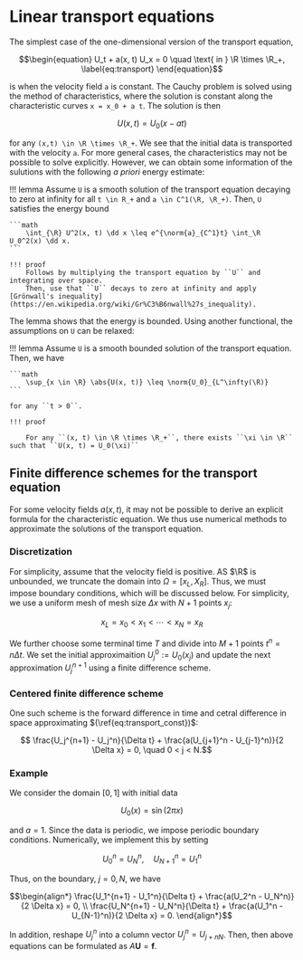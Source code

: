 # Linear transport equations

The simplest case of the one-dimensional version of the transport equation,

```math
\begin{equation}
    U_t + a(x, t) U_x = 0 \quad \text{ in } \R \times \R_+, \label{eq:transport}
\end{equation}
```

is when the velocity field ``a`` is constant. The Cauchy problem is solved using the method of characteristics, where the solution is constant along the characteristic curves ``x = x_0 + a t``. The solution is then

```math
\begin{equation}
    U(x, t) = U_0(x - a t) \label{eq:transport_const}
\end{equation}
```

for any ``(x,t) \in \R \times \R_+``. We see that the initial data is transported with the velocity ``a``. For more general cases, the characteristics may not be possible to solve explicitly. However, we can obtain some information of the sulutions with the following *a priori* energy estimate:

!!! lemma
    Assume ``U`` is a smooth solution of the transport equation decaying to zero at infinity for all ``t \in R_+`` and ``a \in C^1(\R, \R_+)``. Then, ``U`` satisfies the energy bound

    ```math
        \int_{\R} U^2(x, t) \dd x \leq e^{\norm{a}_{C^1}t} \int_\R U_0^2(x) \dd x.
    ```

    !!! proof
        Follows by multiplying the transport equation by ``U`` and integrating over space.
        Then, use that ``U`` decays to zero at infinity and apply [Grönwall's inequality](https://en.wikipedia.org/wiki/Gr%C3%B6nwall%27s_inequality).


The lemma shows that the energy is bounded. Using another functional, the assumptions on ``U`` can be relaxed:

!!! lemma
    Assume ``U`` is a smooth bounded solution of the transport equation. Then, we have

    ```math
        \sup_{x \in \R} \abs{U(x, t)} \leq \norm{U_0}_{L^\infty(\R)}
    ```

    for any ``t > 0``. 
    
    !!! proof

        For any ``(x, t) \in \R \times \R_+``, there exists ``\xi \in \R`` such that ``U(x, t) = U_0(\xi)``


## Finite difference schemes for the transport equation

For some velocity fields $a(x,t)$, it may not be possible to derive an explicit formula for the characteristic equation. We thus use numerical methods to approximate the solutions of the transport equation.

### Discretization

For simplicity, assume that the velocity field is positive. AS $\R$ is unbounded, we truncate the domain into $\Omega = [x_L, X_R]$. Thus, we must impose boundary conditions, which will be discussed below. For simplicity, we use a uniform mesh of mesh size $\Delta x$ with $N+1$ points $x_j$:

```math
    x_L = x_0 < x_1 < \cdots < x_N = x_R
```

We further choose some terminal time $T$ and divide into $M+1$ points $t^n = n \Delta t$. We set the initial approximaition $U_j^0 := U_0(x_j)$ and update the next approximation $U_j^{n+1}$ using a finite difference scheme.

### Centered finite difference scheme

One such scheme is the forward difference in time and cetral difference in space approximating $(\ref{eq:transport_const})$:

```math
    \frac{U_j^{n+1} - U_j^n}{\Delta t} + \frac{a(U_{j+1}^n - U_{j-1}^n)}{2 \Delta x} = 0,
    \quad 0 < j < N.
```

### Example

We consider the domain $[0, 1]$ with initial data

```math
    U_0(x) = \sin(2\pi x)
```

and $a = 1$. Since the data is periodic, we impose periodic boundary conditions. Numerically, we implement this by setting


```math
    U_{0}^n = U_N^n, \quad U_{N+1}^n = U_1^n
```

Thus, on the boundary, $j = 0, N$, we have

```math
\begin{align*}
    \frac{U_1^{n+1} - U_1^n}{\Delta t} + \frac{a(U_2^n - U_N^n)}{2 \Delta x} = 0, \\
    \frac{U_N^{n+1} - U_N^n}{\Delta t} + \frac{a(U_1^n - U_{N-1}^n)}{2 \Delta x} = 0.
\end{align*}
```

In addition, reshape $U_j^n$ into a column vector $U_j^n = U_{j+nN}$. Then, then above equations can be formulated as $A \bm U = \bm f$.